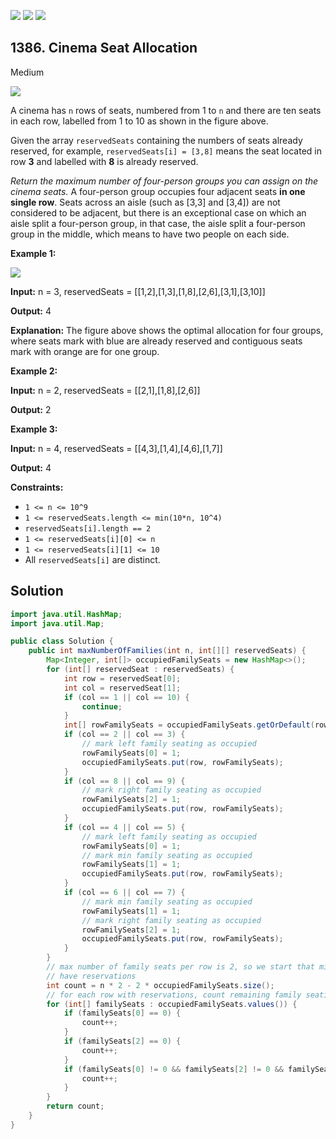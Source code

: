 [![](https://img.shields.io/github/stars/javadev/LeetCode-in-Java?label=Stars&style=flat-square)](https://github.com/javadev/LeetCode-in-Java)
[![](https://img.shields.io/github/forks/javadev/LeetCode-in-Java?label=Fork%20me%20on%20GitHub%20&style=flat-square)](https://github.com/javadev/LeetCode-in-Java/fork)
[![](https://img.shields.io/badge/-LeetCode%20in%20Kotlin-blue?style=flat-square)](https://github.com/javadev/LeetCode-in-Kotlin)

## 1386\. Cinema Seat Allocation

Medium

![](https://assets.leetcode.com/uploads/2020/02/14/cinema_seats_1.png)

A cinema has `n` rows of seats, numbered from 1 to `n` and there are ten seats in each row, labelled from 1 to 10 as shown in the figure above.

Given the array `reservedSeats` containing the numbers of seats already reserved, for example, `reservedSeats[i] = [3,8]` means the seat located in row **3** and labelled with **8** is already reserved.

_Return the maximum number of four-person groups you can assign on the cinema seats._ A four-person group occupies four adjacent seats **in one single row**. Seats across an aisle (such as [3,3] and [3,4]) are not considered to be adjacent, but there is an exceptional case on which an aisle split a four-person group, in that case, the aisle split a four-person group in the middle, which means to have two people on each side.

**Example 1:**

![](https://assets.leetcode.com/uploads/2020/02/14/cinema_seats_3.png)

**Input:** n = 3, reservedSeats = \[\[1,2],[1,3],[1,8],[2,6],[3,1],[3,10]]

**Output:** 4

**Explanation:** The figure above shows the optimal allocation for four groups, where seats mark with blue are already reserved and contiguous seats mark with orange are for one group.

**Example 2:**

**Input:** n = 2, reservedSeats = \[\[2,1],[1,8],[2,6]]

**Output:** 2

**Example 3:**

**Input:** n = 4, reservedSeats = \[\[4,3],[1,4],[4,6],[1,7]]

**Output:** 4

**Constraints:**

*   `1 <= n <= 10^9`
*   `1 <= reservedSeats.length <= min(10*n, 10^4)`
*   `reservedSeats[i].length == 2`
*   `1 <= reservedSeats[i][0] <= n`
*   `1 <= reservedSeats[i][1] <= 10`
*   All `reservedSeats[i]` are distinct.

## Solution

```java
import java.util.HashMap;
import java.util.Map;

public class Solution {
    public int maxNumberOfFamilies(int n, int[][] reservedSeats) {
        Map<Integer, int[]> occupiedFamilySeats = new HashMap<>();
        for (int[] reservedSeat : reservedSeats) {
            int row = reservedSeat[0];
            int col = reservedSeat[1];
            if (col == 1 || col == 10) {
                continue;
            }
            int[] rowFamilySeats = occupiedFamilySeats.getOrDefault(row, new int[3]);
            if (col == 2 || col == 3) {
                // mark left family seating as occupied
                rowFamilySeats[0] = 1;
                occupiedFamilySeats.put(row, rowFamilySeats);
            }
            if (col == 8 || col == 9) {
                // mark right family seating as occupied
                rowFamilySeats[2] = 1;
                occupiedFamilySeats.put(row, rowFamilySeats);
            }
            if (col == 4 || col == 5) {
                // mark left family seating as occupied
                rowFamilySeats[0] = 1;
                // mark min family seating as occupied
                rowFamilySeats[1] = 1;
                occupiedFamilySeats.put(row, rowFamilySeats);
            }
            if (col == 6 || col == 7) {
                // mark min family seating as occupied
                rowFamilySeats[1] = 1;
                // mark right family seating as occupied
                rowFamilySeats[2] = 1;
                occupiedFamilySeats.put(row, rowFamilySeats);
            }
        }
        // max number of family seats per row is 2, so we start that minus the rows for which we
        // have reservations
        int count = n * 2 - 2 * occupiedFamilySeats.size();
        // for each row with reservations, count remaining family seatings
        for (int[] familySeats : occupiedFamilySeats.values()) {
            if (familySeats[0] == 0) {
                count++;
            }
            if (familySeats[2] == 0) {
                count++;
            }
            if (familySeats[0] != 0 && familySeats[2] != 0 && familySeats[1] == 0) {
                count++;
            }
        }
        return count;
    }
}
```